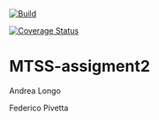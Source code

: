 [![Build](https://github.com/LongoAndrea/MTSS-assigment2/actions/workflows/build.yml/badge.svg)](https://github.com/LongoAndrea/MTSS-assigment2/actions/workflows/build.yml)  

[![Coverage Status](https://coveralls.io/repos/github/LongoAndrea/MTSS-assigment2/badge.svg?branch=master)](https://coveralls.io/github/LongoAndrea/MTSS-assigment2?branch=master)  
# MTSS-assigment2  

Andrea Longo 

Federico Pivetta  